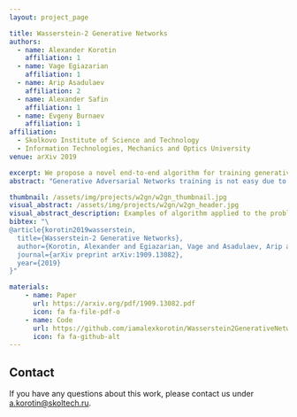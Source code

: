 ```yaml
---
layout: project_page

title: Wasserstein-2 Generative Networks
authors:
  - name: Alexander Korotin
    affiliation: 1
  - name: Vage Egiazarian
    affiliation: 1
  - name: Arip Asadulaev
    affiliation: 2
  - name: Alexander Safin
    affiliation: 1
  - name: Evgeny Burnaev
    affiliation: 1
affiliation:
  - Skolkovo Institute of Science and Technology
  - Information Technologies, Mechanics and Optics University
venue: arXiv 2019

excerpt: We propose a novel end-to-end algorithm for training generative models which optimizes a non-minimax objective simplifying model training. The proposed algorithm uses the approximation of Wasserstein-2 distance by using Input Convex Neural Networks. We estimate the properties of the generative mapping fitted by the algorithm and conduct computational experiments which confirm the efficiency of our algorithm in various applied problems.
abstract: "Generative Adversarial Networks training is not easy due to the minimax nature of the optimization objective. In this paper, we propose a novel end-to-end algorithm for training generative models which optimizes a non-minimax objective simplifying model training. The proposed algorithm uses the approximation of Wasserstein-2 distance by using Input Convex Neural Networks. From the theoretical side, we estimate the properties of the generative mapping fitted by the algorithm. From the practical side, we conduct computational experiments which confirm the efficiency of our algorithm in various applied problems: image-to-image color transfer, latent space optimal transport, image-to-image style transfer, and domain adaptation."

thumbnail: /assets/img/projects/w2gn/w2gn_thumbnail.jpg
visual_abstract: /assets/img/projects/w2gn/w2gn_header.jpg
visual_abstract_description: Examples of algorithm applied to the problems of image-to-image color transfer on the left, unpaired image-to-image style transfer on the right.
bibtex: "\
@article{korotin2019wasserstein,
  title={Wasserstein-2 Generative Networks},
  author={Korotin, Alexander and Egiazarian, Vage and Asadulaev, Arip and Burnaev, Evgeny},
  journal={arXiv preprint arXiv:1909.13082},
  year={2019}
}"

materials:
    - name: Paper
      url: https://arxiv.org/pdf/1909.13082.pdf
      icon: fa fa-file-pdf-o
    - name: Code
      url: https://github.com/iamalexkorotin/Wasserstein2GenerativeNetworks
      icon: fa fa-github-alt
---
```

## Contact
If you have any questions about this work, please contact us under [a.korotin@skoltech.ru](mailto:a.korotin@skoltech.ru).
